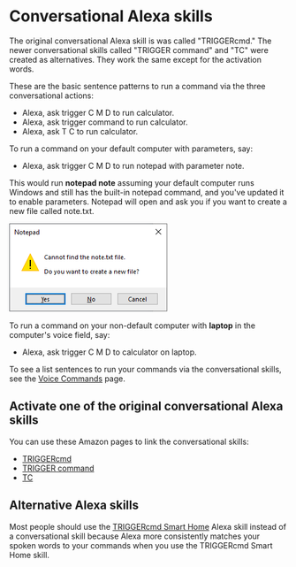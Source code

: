 # Conversational Alexa skills

The original conversational Alexa skill is was called "TRIGGERcmd."  The newer conversational skills called "TRIGGER command" and "TC" were created as alternatives.  They work the same except for the activation words.  

These are the basic sentence patterns to run a command via the three conversational actions:

* Alexa, ask trigger C M D to run calculator.
* Alexa, ask trigger command to run calculator.
* Alexa, ask T C to run calculator.

To run a command on your default computer with parameters, say:

* Alexa, ask trigger C M D to run notepad with parameter note.

This would run **notepad note** assuming your default computer runs Windows and still has the built-in notepad command, and you've updated it to enable parameters.  Notepad will open and ask you if you want to create a new file called note.txt.

![TRIGGERcmd.com](./images/notepad_note.png)

To run a command on your non-default computer with **laptop** in the computer's voice field, say:

* Alexa, ask trigger C M D to calculator on laptop.

To see a list sentences to run your commands via the conversational skills, see the [Voice Commands](https://www.triggercmd.com/user/command/printlist) page.

## Activate one of the original conversational Alexa skills

You can use these Amazon pages to link the conversational skills: 
* [TRIGGERcmd](https://www.amazon.com/gp/product/B06XFN2TZN)
* [TRIGGER command](https://www.amazon.com/gp/product/B074TV61DK) 
* [TC](https://www.amazon.com/gp/product/B0BMGG4SHS)

## Alternative Alexa skills

Most people should use the [TRIGGERcmd Smart Home](./SmartHomeAlexa.md) Alexa skill instead of a conversational skill because Alexa more consistently matches your spoken words to your commands when you use the TRIGGERcmd Smart Home skill.  